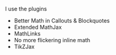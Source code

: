 I use the plugins

- Better Math in Callouts & Blockquotes
- Extended MathJax
- MathLinks
- No more flickering inline math
- TikZJax
